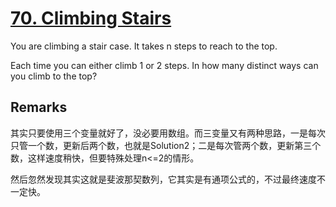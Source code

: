 # [70. Climbing Stairs](https://leetcode.com/problems/climbing-stairs/)

You are climbing a stair case. It takes n steps to reach to the top.

Each time you can either climb 1 or 2 steps. In how many distinct ways can you climb to the top?

## Remarks

其实只要使用三个变量就好了，没必要用数组。而三变量又有两种思路，一是每次只管一个数，更新后两个数，也就是Solution2；二是每次管两个数，更新第三个数，这样速度稍快，但要特殊处理n<=2的情形。

然后忽然发现其实这就是斐波那契数列，它其实是有通项公式的，不过最终速度不一定快。

